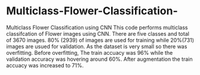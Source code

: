 # Multiclass-Flower-Classification-
Multiclass Flower Classification using CNN
This code performs multiclass classifcation of Flower images using CNN.
There are five classes and total of 3670 images. 
80% (2939) of images are used for training while 20%(731) images are usued for validation.
As the dataset is very small so there was overfitting. 
Before overfitting, The train accuacy was 96% while the validation accuracy was hovering around 60%.
After augmentation the train accuacy was increased to 71%.
